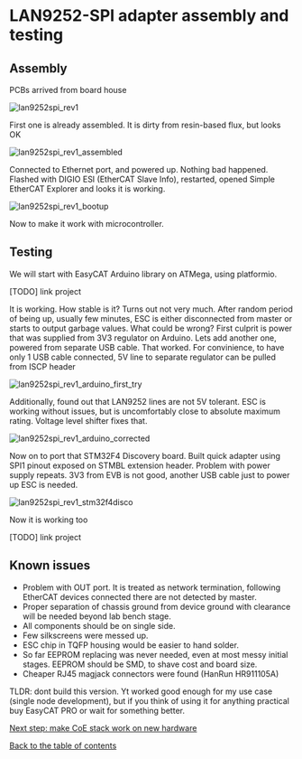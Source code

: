 # LAN9252-SPI adapter assembly and testing

## Assembly

PCBs arrived from board house

![lan9252spi_rev1](img/lan9252spi_rev1.jpg "LAN9252-SPI rev 1 PCB from board house")

First one is already assembled. It is dirty from resin-based flux, but looks OK

![lan9252spi_rev1_assembled](img/lan9252spi_rev1_assembled.jpg "LAN9252-SPI rev 1 PCB assembled")

Connected to Ethernet port, and powered up. Nothing bad happened. Flashed with DIGIO ESI (EtherCAT Slave Info), restarted, opened Simple EtherCAT Explorer and looks it is working.

![lan9252spi_rev1_bootup](img/lan9252spi_rev1_bootup.jpg "LAN9252-SPI rev 1 boot up")

Now to make it work with microcontroller.

## Testing

We will start with EasyCAT Arduino library on ATMega, using platformio.

[TODO] link project

It is working. How stable is it? Turns out not very much. After random period of being up, usually few minutes, ESC is either disconnected from master or starts to output garbage values. What could be wrong? First culprit is power that was supplied from 3V3 regulator on Arduino. Lets add another one, powered from separate USB cable. That worked. For convinience, to have only 1 USB cable connected, 5V line to separate regulator can be pulled from ISCP header

![lan9252spi_rev1_arduino_first_try](img/lan9252spi_rev1_arduino_first_try.jpg "LAN9252-SPI rev 1 with Arduino Nano")

Additionally, found out that LAN9252 lines are not 5V tolerant. ESC is working without issues, but is uncomfortably close to absolute maximum rating. Voltage level shifter fixes that.

![lan9252spi_rev1_arduino_corrected](img/lan9252spi_rev1_arduino_corrected.jpg "LAN9252-SPI rev 1 with Arduino Nano and voltage level shifter")

Now on to port that STM32F4 Discovery board. Built quick adapter using SPI1 pinout exposed on STMBL extension header. Problem with power supply repeats. 3V3 from EVB is not good, another USB cable just to power up ESC is needed.

![lan9252spi_rev1_stm32f4disco](img/lan9252spi_rev1_stm32f4disco.JPG "LAN9252 SPI rev 1 with STM32F4 Discovery")

Now it is working too

[TODO] link project

## Known issues

- Problem with OUT port. It is treated as network termination, following EtherCAT devices connected there are not detected by master.
- Proper separation of chassis ground from device ground with clearance will be needed beyond lab bench stage.
- All components should be on single side.
- Few silkscreens were messed up.
- ESC chip in TQFP housing would be easier to hand solder.
- So far EEPROM replacing was never needed, even at most messy initial stages. EEPROM should be SMD, to shave cost and board size.
- Cheaper RJ45 magjack connectors were found (HanRun HR911105A)

TLDR: dont build this version. Yt worked good enough for my use case (single node development), but if you think of using it for anything practical buy EasyCAT PRO or wait for something better.

[Next step: make CoE stack work on new hardware](https://kubabuda.github.io/ecat_servo/004-lan9252-with-coe-stack)

[Back to the table of contents](https://kubabuda.github.io/ecat_servo)
